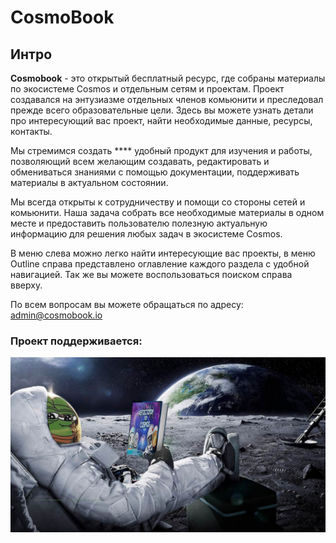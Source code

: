 # CosmoBook

## Интро

**Cosmobook** - это открытый бесплатный ресурс, где собраны материалы по экосистеме Cosmos и отдельным сетям и проектам. Проект создавался на энтузиазме отдельных членов комьюнити и преследовал прежде всего образовательные цели. Здесь вы можете узнать детали про интересующий вас проект, найти необходимые данные, ресурсы, контакты.

Мы стремимся создать **** удобный продукт для изучения и работы, позволяющий всем желающим создавать, редактировать и обмениваться знаниями с помощью документации, поддерживать материалы в актуальном состоянии.

Мы всегда открыты к сотрудничеству и помощи со стороны сетей и комьюнити. Наша задача собрать все необходимые материалы в одном месте и предоставить пользователю полезную актуальную информацию для решения любых задач в экосистеме Cosmos.

В меню слева можно легко найти интересующие вас проекты, в меню Outline справа представлено оглавление каждого раздела с удобной навигацией. Так же вы можете воспользоваться поиском справа вверху.&#x20;

По всем вопросам вы можете обращаться по адресу: admin@cosmobook.io

### **Проект поддерживается:**

![](<.gitbook/assets/image (6).png>)
